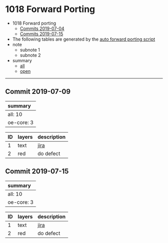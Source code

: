 1018 Forward Porting
=======================================
* 1018 Forward porting
    * [Commits 2019-07-04](#commit-2019-07-04)
    * [Commits 2019-07-15](#commit-2019-07-15)
* The following tables are generated by the [auto forward porting script](https://blog.csdn.net/Erice_s/article/details/80190859)
* note
    * subnote 1
    * subnote 2
* summary
    * [all](https://guides.github.com/features/mastering-markdown/#examples)
    * [open](https://guides.github.com/features/mastering-markdown/#examples)
    
****
## Commit 2019-07-09
| summary |
| :------ |
| all: 10 |
| oe-core: 3 |

| ID | layers | description |
| :------------ |:---------------| :-----|
| 1  | text |  [jira](https://git.openembedded.org/openembedded-core/commit/?id=4cbb7392c729a2436c26308c2320fdae5c450d7a) |
| 2  | red  |  do defect |

## Commit 2019-07-15
| summary |
| :------ |
| all: 10 |
| oe-core: 3 |

| ID | layers | description |
| :------------ | :--------------- | :-----|
| 1  | text |  [jira](https://git.openembedded.org/openembedded-core/commit/?id=4cbb7392c729a2436c26308c2320fdae5c450d7a) |
| 2  | red  |  do defect |
